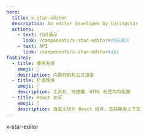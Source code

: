 ```yaml
---
hero:
  title: x-star-editor
  description: An editor developed by turingstar
  actions:
    - text: 代码演示
      link: /components/x-star-editor#代码演示
    - text: API
      link: /components/x-star-editor#api
features:
  - title: 使用方便
    emoji: 💎
    description: 内置代码和公式渲染
  - title: 扩展性强
    emoji: 🌈
    description: 工具栏、快捷键、HTML 标签均可配置
  - title: React 友好
    emoji: 🚀
    description: 自定义块为 React 组件，支持使用上下文
---
```


x-star-editor
